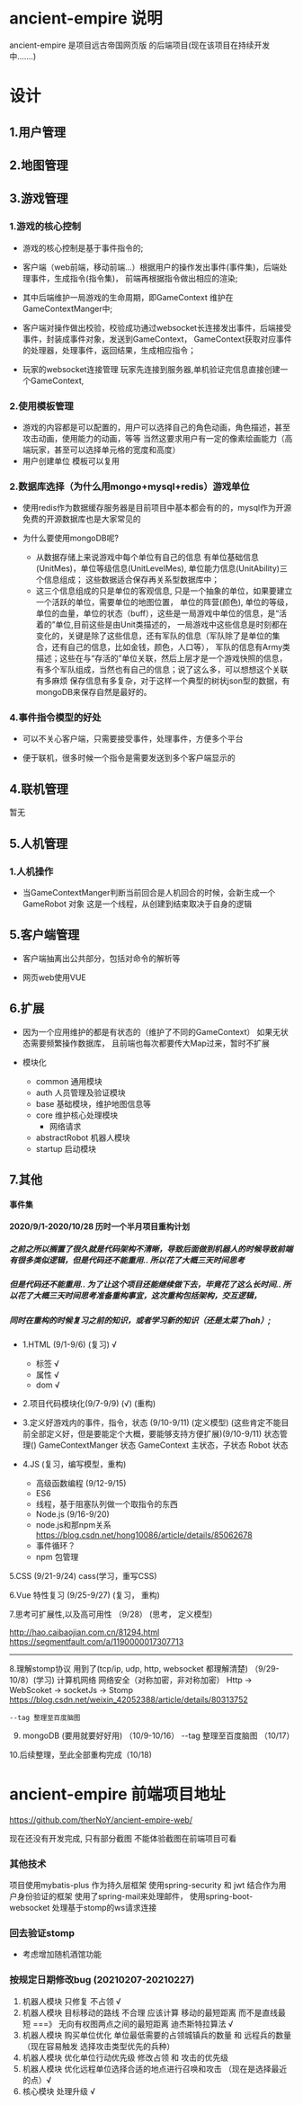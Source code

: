

# ancient-empire 说明

ancient-empire 是项目远古帝国网页版 的后端项目(现在该项目在持续开发中.......)

# 设计

## 1.用户管理

## 2.地图管理

## 3.游戏管理

### 1.游戏的核心控制

+ 游戏的核心控制是基于事件指令的;

+ 客户端（web前端，移动前端...）根据用户的操作发出事件(事件集)，后端处理事件，生成指令(指令集)，
前端再根据指令做出相应的渲染;

+ 其中后端维护一局游戏的生命周期，即GameContext 维护在GameContextManger中;

+ 客户端对操作做出校验，校验成功通过websocket长连接发出事件，后端接受事件，封装成事件对象，发送到GameContext，
GameContext获取对应事件的处理器，处理事件，返回结果，生成相应指令；

+ 玩家的websocket连接管理 玩家先连接到服务器,单机验证完信息直接创建一个GameContext,

### 2.使用模板管理

+ 游戏的内容都是可以配置的，用户可以选择自己的角色动画，角色描述，甚至攻击动画，使用能力的动画，等等
当然这要求用户有一定的像素绘画能力（高端玩家，甚至可以选择单元格的宽度和高度）
+ 用户创建单位 模板可以复用

### 2.数据库选择（为什么用mongo+mysql+redis）游戏单位
+ 使用redis作为数据缓存服务器是目前项目中基本都会有的的，mysql作为开源免费的开源数据库也是大家常见的

+ 为什么要使用mongoDB呢?
    + 从数据存储上来说游戏中每个单位有自己的信息 有单位基础信息(UnitMes)，单位等级信息(UnitLevelMes), 单位能力信息(UnitAbility)三个信息组成；
    这些数据适合保存再关系型数据库中；
    + 这三个信息组成的只是单位的客观信息, 只是一个抽象的单位，如果要建立一个活跃的单位，需要单位的地图位置，
    单位的阵营(颜色), 单位的等级，单位的血量，单位的状态（buff），这些是一局游戏中单位的信息，是“活着的”单位,目前这些是由Unit类描述的，
    一局游戏中这些信息是时刻都在变化的，关键是除了这些信息，还有军队的信息（军队除了是单位的集合，还有自己的信息，比如金钱，颜色，人口等），
    军队的信息有Army类描述；这些在与“存活的”单位关联，然后上层才是一个游戏快照的信息，有多个军队组成，当然也有自己的信息；说了这么多，可以想想这个关联有多麻烦
    保存信息有多复杂，对于这样一个典型的树状json型的数据，有mongoDB来保存自然是最好的。





### 4.事件指令模型的好处
+ 可以不关心客户端，只需要接受事件，处理事件，方便多个平台

+ 便于联机，很多时候一个指令是需要发送到多个客户端显示的

## 4.联机管理

暂无

## 5.人机管理

### 1.人机操作
+ 当GameContextManger判断当前回合是人机回合的时候，会新生成一个GameRobot 对象
这是一个线程，从创建到结束取决于自身的逻辑


## 5.客户端管理

+ 客户端抽离出公共部分，包括对命令的解析等

+ 网页web使用VUE


## 6.扩展

+ 因为一个应用维护的都是有状态的（维护了不同的GameContext） 如果无状态需要频繁操作数据库，
且前端也每次都要传大Map过来，暂时不扩展

+ 模块化
    + common 通用模块
    + auth 人员管理及验证模块
    + base 基础模块，维护地图信息等
    + core 维护核心处理模块
        + 网络请求
    + abstractRobot 机器人模块
    + startup 启动模块
    

## 7.其他

#### 事件集




#### 2020/9/1-2020/10/28 历时一个半月项目重构计划
##### 之前之所以搁置了很久就是代码架构不清晰，导致后面做到机器人的时候导致前端有很多类似逻辑，但是代码还不能重用.. 所以花了大概三天时间思考
##### 但是代码还不能重用.. 为了让这个项目还能继续做下去，毕竟花了这么长时间.. 所以花了大概三天时间思考准备重构事宜，这次重构包括架构，交互逻辑，
##### 同时在重构的时候复习之前的知识，或者学习新的知识（还是太菜了hah）;

+ 1.HTML (9/1-9/6) (复习) √ 
  + 标签 √
  + 属性 √
  + dom √

+ 2.项目代码模块化(9/7-9/9) (√) (重构)

+ 3.定义好游戏内的事件，指令，状态 (9/10-9/11) (定义模型)
	(这些肯定不能目前全部定义好，但是要能定个大概，要能够支持方便扩展)(9/10-9/11)
	状态管理() GameContextManger 状态 GameContext 主状态，子状态 Robot 状态

+ 4.JS (复习，编写模型，重构)
   + 高级函数编程  (9/12-9/15)
   + ES6
   + 线程，基于阻塞队列做一个取指令的东西
   + Node.js (9/16-9/20) 
   + node.js和那npm关系 https://blog.csdn.net/hong10086/article/details/85062678
   + 事件循环？
   + npm 包管理

5.CSS (9/21-9/24) 
	cass(学习，重写CSS)

6.Vue 特性复习 (9/25-9/27) (复习， 重构)

7.思考可扩展性,以及高可用性 （9/28） (思考， 定义模型)

http://hao.caibaojian.com.cn/81294.html
https://segmentfault.com/a/1190000017307713

------------------------------------------------------------------------------------

8.理解stomp协议 用到了(tcp/ip, udp, http, websocket 都理解清楚) （9/29-10/8）(学习)
	计算机网络
	网络安全（对称加密，非对称加密）
	Http -> WebScoket -> socketJs -> Stomp
	https://blog.csdn.net/weixin_42052388/article/details/80313752

	--tag 整理至百度脑图

9. mongoDB (要用就要好好用) （10/9-10/16）
	--tag 整理至百度脑图 （10/17）

10.后续整理，至此全部重构完成（10/18)



# ancient-empire 前端项目地址
https://github.com/therNoY/ancient-empire-web/

现在还没有开发完成, 只有部分截图 不能体验截图在前端项目可看




### 其他技术
项目使用mybatis-plus 作为持久层框架
使用spring-security 和 jwt 结合作为用户身份验证的框架
使用了spring-mail来处理邮件， 使用spring-boot-websocket 处理基于stomp的ws请求连接



### 回去验证stomp

+ 考虑增加随机酒馆功能


### 按规定日期修改bug (20210207-20210227)
1. 机器人模块 只修复 不占领 √
2. 机器人模块 目标移动的路线 不合理 应该计算 移动的最短距离 而不是直线最短 ===》 无向有权图两点之间的最短距离 迪杰斯特拉算法 √
3. 机器人模块 购买单位优化 单位最低需要的占领城镇兵的数量 和 远程兵的数量 （现在容易触发 选择攻击类型优先的兵种）
4. 机器人模块 优化单位行动优先级 修改占领 和 攻击的优先级 
5. 机器人模块 优化远程单位选择合适的地点进行召唤和攻击 （现在是选择最近的点）√
6. 核心模块 处理升级 √